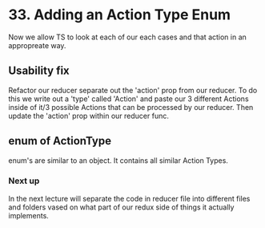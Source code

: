 # 33. Adding an Action Type Enum

Now we allow TS to look at each of our each cases and that action in an appropreate way. 

## Usability fix

Refactor our reducer separate out the 'action' prop from our reducer. To do this we write out a 'type' called 'Action' and paste our 3 different Actions inside of it/3 possible Actions that can be processed by our reducer. Then update the 'action' prop within our reducer func. 

## enum of ActionType

enum's are similar to an object. It contains all similar Action Types. 

### Next up
In the next lecture will separate the code in reducer file into different files and folders vased on what part of our redux side of things it actually implements.


